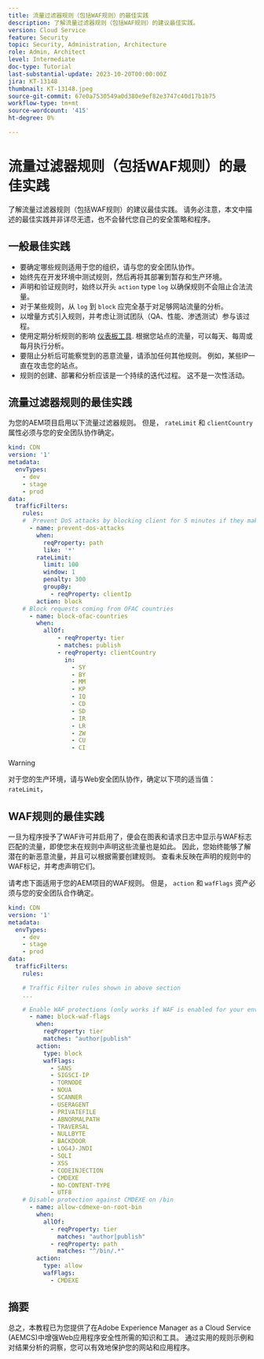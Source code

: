 ```yaml
---
title: 流量过滤器规则（包括WAF规则）的最佳实践
description: 了解流量过滤器规则（包括WAF规则）的建议最佳实践。
version: Cloud Service
feature: Security
topic: Security, Administration, Architecture
role: Admin, Architect
level: Intermediate
doc-type: Tutorial
last-substantial-update: 2023-10-20T00:00:00Z
jira: KT-13148
thumbnail: KT-13148.jpeg
source-git-commit: 67e0a7530549a0d380e9ef82e3747c40d17b1b75
workflow-type: tm+mt
source-wordcount: '415'
ht-degree: 0%

---
```



# 流量过滤器规则（包括WAF规则）的最佳实践

了解流量过滤器规则（包括WAF规则）的建议最佳实践。 请务必注意，本文中描述的最佳实践并非详尽无遗，也不会替代您自己的安全策略和程序。

## 一般最佳实践

- 要确定哪些规则适用于您的组织，请与您的安全团队协作。
- 始终先在开发环境中测试规则，然后再将其部署到暂存和生产环境。
- 声明和验证规则时，始终以开头 `action` type `log` 以确保规则不会阻止合法流量。
- 对于某些规则，从 `log` 到 `block` 应完全基于对足够网站流量的分析。
- 以增量方式引入规则，并考虑让测试团队（QA、性能、渗透测试）参与该过程。
- 使用定期分析规则的影响 [仪表板工具](https://github.com/adobe/AEMCS-CDN-Log-Analysis-ELK-Tool). 根据您站点的流量，可以每天、每周或每月执行分析。
- 要阻止分析后可能察觉到的恶意流量，请添加任何其他规则。 例如，某些IP一直在攻击您的站点。
- 规则的创建、部署和分析应该是一个持续的迭代过程。 这不是一次性活动。

## 流量过滤器规则的最佳实践

为您的AEM项目启用以下流量过滤器规则。 但是， `rateLimit` 和 `clientCountry` 属性必须与您的安全团队协作确定。

```yaml
kind: CDN
version: '1'
metadata:
  envTypes:
    - dev
    - stage
    - prod
data:
  trafficFilters:
    rules:
    #  Prevent DoS attacks by blocking client for 5 minutes if they make more than 100 requests in 1 second.
      - name: prevent-dos-attacks
        when:
          reqProperty: path
          like: '*'
        rateLimit:
          limit: 100
          window: 1
          penalty: 300
          groupBy:
            - reqProperty: clientIp
        action: block
    # Block requests coming from OFAC countries
      - name: block-ofac-countries
        when:
          allOf:
              - reqProperty: tier
              - matches: publish
              - reqProperty: clientCountry
                in:
                  - SY
                  - BY
                  - MM
                  - KP
                  - IQ
                  - CD
                  - SD
                  - IR
                  - LR
                  - ZW
                  - CU
                  - CI
```

>[!WARNING]
>
>对于您的生产环境，请与Web安全团队协作，确定以下项的适当值： `rateLimit`，

## WAF规则的最佳实践

一旦为程序授予了WAF许可并启用了，便会在图表和请求日志中显示与WAF标志匹配的流量，即使您未在规则中声明这些流量也是如此。 因此，您始终能够了解潜在的新恶意流量，并且可以根据需要创建规则。 查看未反映在声明的规则中的WAF标记，并考虑声明它们。

请考虑下面适用于您的AEM项目的WAF规则。 但是， `action` 和 `wafFlags` 资产必须与您的安全团队合作确定。

```yaml
kind: CDN
version: '1'
metadata:
  envTypes:
    - dev
    - stage
    - prod
data:
  trafficFilters:
    rules:

    # Traffic Filter rules shown in above section
    ...

    # Enable WAF protections (only works if WAF is enabled for your environment)
      - name: block-waf-flags
        when:
          reqProperty: tier
          matches: "author|publish"
        action:
          type: block
          wafFlags:
            - SANS
            - SIGSCI-IP
            - TORNODE
            - NOUA
            - SCANNER
            - USERAGENT
            - PRIVATEFILE
            - ABNORMALPATH
            - TRAVERSAL
            - NULLBYTE
            - BACKDOOR
            - LOG4J-JNDI
            - SQLI
            - XSS
            - CODEINJECTION
            - CMDEXE
            - NO-CONTENT-TYPE
            - UTF8
    # Disable protection against CMDEXE on /bin
      - name: allow-cdmexe-on-root-bin
        when:
          allOf:
            - reqProperty: tier
              matches: "author|publish"
            - reqProperty: path
              matches: "^/bin/.*"
        action:
          type: allow
          wafFlags:
            - CMDEXE
```

## 摘要

总之，本教程已为您提供了在Adobe Experience Manager as a Cloud Service (AEMCS)中增强Web应用程序安全性所需的知识和工具。 通过实用的规则示例和对结果分析的洞察，您可以有效地保护您的网站和应用程序。
